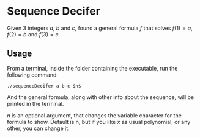# Sequence Decifer

Given 3 integers $a$, $b$ and $c$, found a general formula $f$ that solves $f(1) = a$, $f(2) = b$ and $f(3) = c$


## Usage

From a terminal, inside the folder containing the executable, run the following command:

	./sequenceDecifer a b c $n$
	
And the general formula, along with other info about the sequence, will be printed in the terminal.

$n$ is an optional argument, that changes the variable character for the formula to show. Default is n, but if you like $x$ as usual polynomial, or any other, you can change it.
